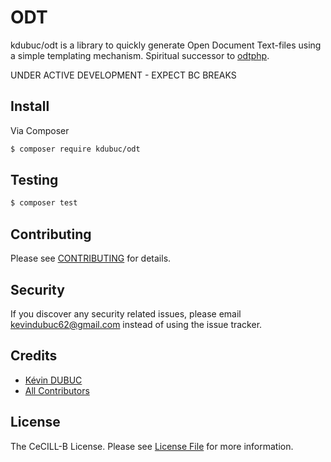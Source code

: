 # ODT

kdubuc/odt is a library to quickly generate Open Document Text-files using a simple templating mechanism. Spiritual successor to [odtphp](https://github.com/cybermonde/odtphp).

UNDER ACTIVE DEVELOPMENT - EXPECT BC BREAKS

## Install

Via Composer

``` bash
$ composer require kdubuc/odt
```

## Testing

``` bash
$ composer test
```

## Contributing

Please see [CONTRIBUTING](.github/CONTRIBUTING.md) for details.

## Security

If you discover any security related issues, please email kevindubuc62@gmail.com instead of using the issue tracker.

## Credits

- [Kévin DUBUC](https://github.com/kdubuc)
- [All Contributors](https://github.com/kdubuc/odt/graphs/contributors)

## License

The CeCILL-B License. Please see [License File](LICENSE.md) for more information.